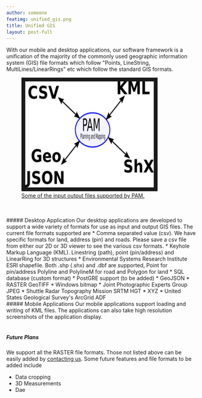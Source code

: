 ```yaml
---
author: someone
featimg: unified_gis.png
title: Unified GIS
layout: post-full
---
```

With our mobile and desktop applications, our software framework is a unification of the majority of the commonly used geographic information system (GIS) file formats which follow "Points, LineString, MultiLines/LinearRings" etc which follow the standard GIS formats.
<br/>
<figure>
<a href="/media/compressed/unified_gis.png
" target="_blank"><img src="/media/compressed/unified_gis.png" 
alt="IMAGE ALT TEXT HERE" width="340" height="280" border="10" /><figcaption>Some of the input output files supported by PAM.
 </figcaption></a>
 </figure>
<br/>
<br/>
##### Desktop Application
Our desktop applications are developed to support a wide variety of formats for use as input and output GIS files. The current file formats supported are
* Comma separated value (csv). We have specific formats for land, address (pin) and roads. Please save a csv file from either our 2D or 3D viewer to see the various csv formats.
* Keyhole Markup Language (KML). Linestring (path), point (pin/address) and LinearRing for 3D structures
* Environmental Systems Research Institute ESRI shapefile. Both .shp (.shx) and .dbf are supported, Point for pin/address Polyline and PolylineM for road and Polygon for land
* SQL database (custom format)
* PostGRE support (to be added)
* GeoJSON
* RASTER GeoTIFF
* Windows bitmap 
* Joint Photographic Experts Group JPEG
* Shuttle Radar Topography Mission SRTM HGT
* XYZ
* United States Geological Survey's ArcGrid ADF

<br/>
##### Mobile Applications
Our mobile applications support loading and writing of KML files. The applications can also take high resolution screenshots of the application display.
<br/>
<br/>

##### Future Plans
We support all the RASTER file formats. Those not listed above can be easily added by [contacting us](/contact_us). Some future features and file formats to be added include
* Data cropping
* 3D Measurements
* Dae






